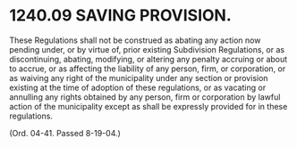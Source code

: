 1240.09 SAVING PROVISION.
=========================

These Regulations shall not be construed as abating any action now
pending under, or by virtue of, prior existing Subdivision Regulations,
or as discontinuing, abating, modifying, or altering any penalty
accruing or about to accrue, or as affecting the liability of any
person, firm, or corporation, or as waiving any right of the
municipality under any section or provision existing at the time of
adoption of these regulations, or as vacating or annulling any rights
obtained by any person, firm or corporation by lawful action of the
municipality except as shall be expressly provided for in these
regulations.

(Ord. 04-41. Passed 8-19-04.)
